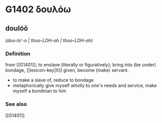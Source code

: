 # G1402 δουλόω

## doulóō

_(doo-lo'-o | thoo-LOH-oh | thoo-LOH-oh)_

### Definition

from [[G1401]]; to enslave (literally or figuratively); bring into (be under) bondage, [[lexicon-key|X]] given, become (make) servant.

- to make a slave of, reduce to bondage
- metaphorically give myself wholly to one's needs and service, make myself a bondman to him

### See also

[[G1401]]

